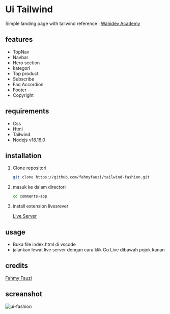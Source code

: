 # Ui Tailwind
Simple landing page with tailwind
reference : [Wahidev Academy](https://www.youtube.com/playlist?list=PLIan8aHxsPj3zancAGiQ9xFMRv8JNs86n)

## features
- TopNav
- Navbar
- Hero section
- kategori
- Top product
- Subscribe
- Faq Accordion
- Footer
- Copyright

## requirements
- Css
- Html
- Tailwind
- Nodejs v18.16.0

## installation

1. Clone repositori
    ```sh
    git clone https://github.com/fahmyfauzi/tailwind-fashion.git
    ```
2. masuk ke dalam directori
    ```sh
    cd comments-app
    ```
3. install extension livesrever

    [Live Server](https://marketplace.visualstudio.com/items?itemName=ritwickdey.LiveServer)
  


## usage
- Buka file index.html di vscode
- jalankan lewat live server dengan cara klik Go Live dibawah pojok kanan

## credits

[Fahmy Fauzi ](https://github.com/fahmyfauzi)

## screanshot
![ui-fashion](https://github.com/fahmyfauzi/tailwind-fashion/assets/58255031/3e8ee0b2-c787-4947-b367-524480751007)

